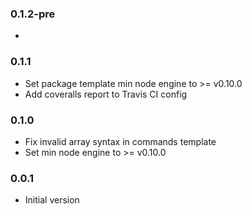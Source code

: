 ### 0.1.2-pre
*

### 0.1.1
* Set package template min node engine to >= v0.10.0
* Add coveralls report to Travis CI config

### 0.1.0
* Fix invalid array syntax in commands template
* Set min node engine to >= v0.10.0

### 0.0.1
* Initial version
